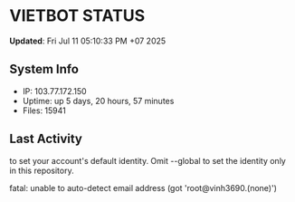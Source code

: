 # VIETBOT STATUS
**Updated**: Fri Jul 11 05:10:33 PM +07 2025

## System Info
- IP: 103.77.172.150
- Uptime: up 5 days, 20 hours, 57 minutes
- Files: 15941

## Last Activity

to set your account's default identity.
Omit --global to set the identity only in this repository.

fatal: unable to auto-detect email address (got 'root@vinh3690.(none)')
